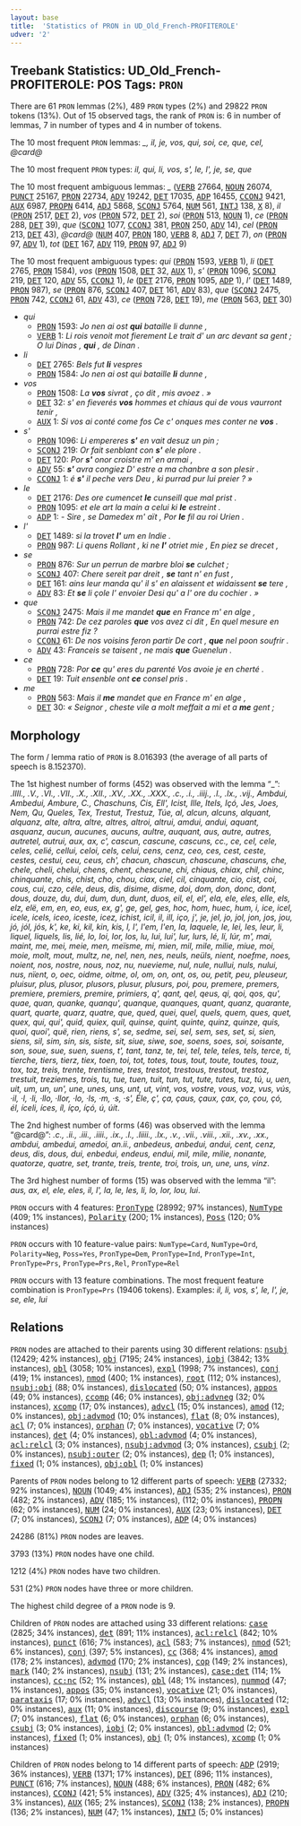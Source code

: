 ```yaml
---
layout: base
title:  'Statistics of PRON in UD_Old_French-PROFITEROLE'
udver: '2'
---
```


## Treebank Statistics: UD_Old_French-PROFITEROLE: POS Tags: `PRON`

There are 61 `PRON` lemmas (2%), 489 `PRON` types (2%) and 29822 `PRON` tokens (13%).
Out of 15 observed tags, the rank of `PRON` is: 6 in number of lemmas, 7 in number of types and 4 in number of tokens.

The 10 most frequent `PRON` lemmas: <em>_, il, je, vos, qui, soi, ce, que, cel, @card@</em>

The 10 most frequent `PRON` types:  <em>il, qui, li, vos, s', le, l', je, se, que</em>

The 10 most frequent ambiguous lemmas: <em>_</em> (<tt><a href="fro_profiterole-pos-VERB.html">VERB</a></tt> 27664, <tt><a href="fro_profiterole-pos-NOUN.html">NOUN</a></tt> 26074, <tt><a href="fro_profiterole-pos-PUNCT.html">PUNCT</a></tt> 25167, <tt><a href="fro_profiterole-pos-PRON.html">PRON</a></tt> 22734, <tt><a href="fro_profiterole-pos-ADV.html">ADV</a></tt> 19242, <tt><a href="fro_profiterole-pos-DET.html">DET</a></tt> 17035, <tt><a href="fro_profiterole-pos-ADP.html">ADP</a></tt> 16455, <tt><a href="fro_profiterole-pos-CCONJ.html">CCONJ</a></tt> 9421, <tt><a href="fro_profiterole-pos-AUX.html">AUX</a></tt> 6987, <tt><a href="fro_profiterole-pos-PROPN.html">PROPN</a></tt> 6414, <tt><a href="fro_profiterole-pos-ADJ.html">ADJ</a></tt> 5868, <tt><a href="fro_profiterole-pos-SCONJ.html">SCONJ</a></tt> 5764, <tt><a href="fro_profiterole-pos-NUM.html">NUM</a></tt> 561, <tt><a href="fro_profiterole-pos-INTJ.html">INTJ</a></tt> 138, <tt><a href="fro_profiterole-pos-X.html">X</a></tt> 8), <em>il</em> (<tt><a href="fro_profiterole-pos-PRON.html">PRON</a></tt> 2517, <tt><a href="fro_profiterole-pos-DET.html">DET</a></tt> 2), <em>vos</em> (<tt><a href="fro_profiterole-pos-PRON.html">PRON</a></tt> 572, <tt><a href="fro_profiterole-pos-DET.html">DET</a></tt> 2), <em>soi</em> (<tt><a href="fro_profiterole-pos-PRON.html">PRON</a></tt> 513, <tt><a href="fro_profiterole-pos-NOUN.html">NOUN</a></tt> 1), <em>ce</em> (<tt><a href="fro_profiterole-pos-PRON.html">PRON</a></tt> 288, <tt><a href="fro_profiterole-pos-DET.html">DET</a></tt> 39), <em>que</em> (<tt><a href="fro_profiterole-pos-SCONJ.html">SCONJ</a></tt> 1077, <tt><a href="fro_profiterole-pos-CCONJ.html">CCONJ</a></tt> 381, <tt><a href="fro_profiterole-pos-PRON.html">PRON</a></tt> 250, <tt><a href="fro_profiterole-pos-ADV.html">ADV</a></tt> 14), <em>cel</em> (<tt><a href="fro_profiterole-pos-PRON.html">PRON</a></tt> 213, <tt><a href="fro_profiterole-pos-DET.html">DET</a></tt> 43), <em>@card@</em> (<tt><a href="fro_profiterole-pos-NUM.html">NUM</a></tt> 407, <tt><a href="fro_profiterole-pos-PRON.html">PRON</a></tt> 180, <tt><a href="fro_profiterole-pos-VERB.html">VERB</a></tt> 8, <tt><a href="fro_profiterole-pos-ADJ.html">ADJ</a></tt> 7, <tt><a href="fro_profiterole-pos-DET.html">DET</a></tt> 7), <em>on</em> (<tt><a href="fro_profiterole-pos-PRON.html">PRON</a></tt> 97, <tt><a href="fro_profiterole-pos-ADV.html">ADV</a></tt> 1), <em>tot</em> (<tt><a href="fro_profiterole-pos-DET.html">DET</a></tt> 167, <tt><a href="fro_profiterole-pos-ADV.html">ADV</a></tt> 119, <tt><a href="fro_profiterole-pos-PRON.html">PRON</a></tt> 97, <tt><a href="fro_profiterole-pos-ADJ.html">ADJ</a></tt> 9)

The 10 most frequent ambiguous types:  <em>qui</em> (<tt><a href="fro_profiterole-pos-PRON.html">PRON</a></tt> 1593, <tt><a href="fro_profiterole-pos-VERB.html">VERB</a></tt> 1), <em>li</em> (<tt><a href="fro_profiterole-pos-DET.html">DET</a></tt> 2765, <tt><a href="fro_profiterole-pos-PRON.html">PRON</a></tt> 1584), <em>vos</em> (<tt><a href="fro_profiterole-pos-PRON.html">PRON</a></tt> 1508, <tt><a href="fro_profiterole-pos-DET.html">DET</a></tt> 32, <tt><a href="fro_profiterole-pos-AUX.html">AUX</a></tt> 1), <em>s'</em> (<tt><a href="fro_profiterole-pos-PRON.html">PRON</a></tt> 1096, <tt><a href="fro_profiterole-pos-SCONJ.html">SCONJ</a></tt> 219, <tt><a href="fro_profiterole-pos-DET.html">DET</a></tt> 120, <tt><a href="fro_profiterole-pos-ADV.html">ADV</a></tt> 55, <tt><a href="fro_profiterole-pos-CCONJ.html">CCONJ</a></tt> 1), <em>le</em> (<tt><a href="fro_profiterole-pos-DET.html">DET</a></tt> 2176, <tt><a href="fro_profiterole-pos-PRON.html">PRON</a></tt> 1095, <tt><a href="fro_profiterole-pos-ADP.html">ADP</a></tt> 1), <em>l'</em> (<tt><a href="fro_profiterole-pos-DET.html">DET</a></tt> 1489, <tt><a href="fro_profiterole-pos-PRON.html">PRON</a></tt> 987), <em>se</em> (<tt><a href="fro_profiterole-pos-PRON.html">PRON</a></tt> 876, <tt><a href="fro_profiterole-pos-SCONJ.html">SCONJ</a></tt> 407, <tt><a href="fro_profiterole-pos-DET.html">DET</a></tt> 161, <tt><a href="fro_profiterole-pos-ADV.html">ADV</a></tt> 83), <em>que</em> (<tt><a href="fro_profiterole-pos-SCONJ.html">SCONJ</a></tt> 2475, <tt><a href="fro_profiterole-pos-PRON.html">PRON</a></tt> 742, <tt><a href="fro_profiterole-pos-CCONJ.html">CCONJ</a></tt> 61, <tt><a href="fro_profiterole-pos-ADV.html">ADV</a></tt> 43), <em>ce</em> (<tt><a href="fro_profiterole-pos-PRON.html">PRON</a></tt> 728, <tt><a href="fro_profiterole-pos-DET.html">DET</a></tt> 19), <em>me</em> (<tt><a href="fro_profiterole-pos-PRON.html">PRON</a></tt> 563, <tt><a href="fro_profiterole-pos-DET.html">DET</a></tt> 30)


* <em>qui</em>
  * <tt><a href="fro_profiterole-pos-PRON.html">PRON</a></tt> 1593: <em>Jo nen ai ost <b>qui</b> bataille li dunne ,</em>
  * <tt><a href="fro_profiterole-pos-VERB.html">VERB</a></tt> 1: <em>Li rois venoit mot fierement Le trait d' un arc devant sa gent ; O lui Dinas , <b>qui</b> , de Dinan .</em>
* <em>li</em>
  * <tt><a href="fro_profiterole-pos-DET.html">DET</a></tt> 2765: <em>Bels fut <b>li</b> vespres</em>
  * <tt><a href="fro_profiterole-pos-PRON.html">PRON</a></tt> 1584: <em>Jo nen ai ost qui bataille <b>li</b> dunne ,</em>
* <em>vos</em>
  * <tt><a href="fro_profiterole-pos-PRON.html">PRON</a></tt> 1508: <em>La <b>vos</b> sivrat , ço dit , mis avoez . »</em>
  * <tt><a href="fro_profiterole-pos-DET.html">DET</a></tt> 32: <em>s' en fieverés <b>vos</b> hommes et chiaus qui de vous vaurront tenir ,</em>
  * <tt><a href="fro_profiterole-pos-AUX.html">AUX</a></tt> 1: <em>Si vos ai conté come fos Ce c' onques mes conter ne <b>vos</b> .</em>
* <em>s'</em>
  * <tt><a href="fro_profiterole-pos-PRON.html">PRON</a></tt> 1096: <em>Li empereres <b>s'</b> en vait desuz un pin ;</em>
  * <tt><a href="fro_profiterole-pos-SCONJ.html">SCONJ</a></tt> 219: <em>Or fait senblant con <b>s'</b> ele plore .</em>
  * <tt><a href="fro_profiterole-pos-DET.html">DET</a></tt> 120: <em>Por <b>s'</b> onor croistre m' en armai ,</em>
  * <tt><a href="fro_profiterole-pos-ADV.html">ADV</a></tt> 55: <em><b>s'</b> avra congiez D' estre a ma chanbre a son plesir .</em>
  * <tt><a href="fro_profiterole-pos-CCONJ.html">CCONJ</a></tt> 1: <em>é <b>s'</b> il peche vers Deu , ki purrad pur lui preier ? »</em>
* <em>le</em>
  * <tt><a href="fro_profiterole-pos-DET.html">DET</a></tt> 2176: <em>Des ore cumencet <b>le</b> cunseill que mal prist .</em>
  * <tt><a href="fro_profiterole-pos-PRON.html">PRON</a></tt> 1095: <em>et ele art la main a celui ki <b>le</b> estreint .</em>
  * <tt><a href="fro_profiterole-pos-ADP.html">ADP</a></tt> 1: <em>- Sire , se Damedex m' aït , Por <b>le</b> fil au roi Urien .</em>
* <em>l'</em>
  * <tt><a href="fro_profiterole-pos-DET.html">DET</a></tt> 1489: <em>si la trovet <b>l'</b> um en Indie .</em>
  * <tt><a href="fro_profiterole-pos-PRON.html">PRON</a></tt> 987: <em>Li quens Rollant , ki ne <b>l'</b> otriet mie , En piez se drecet ,</em>
* <em>se</em>
  * <tt><a href="fro_profiterole-pos-PRON.html">PRON</a></tt> 876: <em>Sur un perrun de marbre bloi <b>se</b> culchet ;</em>
  * <tt><a href="fro_profiterole-pos-SCONJ.html">SCONJ</a></tt> 407: <em>Chere sereit par dreit , <b>se</b> tant n' en fust ,</em>
  * <tt><a href="fro_profiterole-pos-DET.html">DET</a></tt> 161: <em>ains leur manda qu' il s' en alaissent et widaissent <b>se</b> tere ,</em>
  * <tt><a href="fro_profiterole-pos-ADV.html">ADV</a></tt> 83: <em>Et <b>se</b> li çole l' envoier Desi qu' a l' ore du cochier . »</em>
* <em>que</em>
  * <tt><a href="fro_profiterole-pos-SCONJ.html">SCONJ</a></tt> 2475: <em>Mais il me mandet <b>que</b> en France m' en alge ,</em>
  * <tt><a href="fro_profiterole-pos-PRON.html">PRON</a></tt> 742: <em>De cez paroles <b>que</b> vos avez ci dit , En quel mesure en purrai estre fiz ?</em>
  * <tt><a href="fro_profiterole-pos-CCONJ.html">CCONJ</a></tt> 61: <em>De nos voisins feron partir De cort , <b>que</b> nel poon soufrir .</em>
  * <tt><a href="fro_profiterole-pos-ADV.html">ADV</a></tt> 43: <em>Franceis se taisent , ne mais <b>que</b> Guenelun .</em>
* <em>ce</em>
  * <tt><a href="fro_profiterole-pos-PRON.html">PRON</a></tt> 728: <em>Por <b>ce</b> qu' eres du parenté Vos avoie je en cherté .</em>
  * <tt><a href="fro_profiterole-pos-DET.html">DET</a></tt> 19: <em>Tuit ensenble ont <b>ce</b> consel pris .</em>
* <em>me</em>
  * <tt><a href="fro_profiterole-pos-PRON.html">PRON</a></tt> 563: <em>Mais il <b>me</b> mandet que en France m' en alge ,</em>
  * <tt><a href="fro_profiterole-pos-DET.html">DET</a></tt> 30: <em>« Seignor , cheste vile a molt meffait a mi et a <b>me</b> gent ;</em>

## Morphology

The form / lemma ratio of `PRON` is 8.016393 (the average of all parts of speech is 8.152370).

The 1st highest number of forms (452) was observed with the lemma “_”: <em>.IIII., .V., .VI., .VII., .X., .XII., .XV., .XX., .XXX., .c., .i., .iiij., .l., .lx., .vij., Ambdui, Ambedui, Ambure, C., Chaschuns, Cis, Ell', Icist, Ille, Itels, Içó, Jes, Joes, Nem, Qu, Queles, Tex, Trestut, Trestuz, Túe, al, alcun, alcuns, alquant, alquanz, alte, altra, altre, altres, altroi, altrui, amdui, andui, aquant, asquanz, aucun, aucunes, aucuns, aultre, auquant, aus, autre, autres, autretel, autrui, aux, ax, c', cascun, cascune, cascuns, cc., ce, cel, cele, celes, celié, cellui, celoi, cels, celui, cens, cenz, ceo, ces, cest, ceste, cestes, cestui, ceu, ceus, ch', chacun, chascun, chascune, chascuns, che, chele, cheli, chelui, chens, chent, chescune, chi, chiaus, chiax, chil, chinc, chinquante, chis, chist, cho, chou, ciax, ciel, cil, cinquante, cio, cist, coi, cous, cui, czo, céle, deus, dis, disime, disme, doi, dom, don, donc, dont, dous, douze, du, dui, dum, dun, dunt, duos, eil, el, el', ela, ele, eles, elle, els, elz, elë, em, en, eo, eus, ex, g', ge, gel, ges, hoc, hom, huec, hum, i, ice, icel, icele, icels, iceo, iceste, icez, ichist, icil, il, ill, iço, j', je, jel, jo, jol, jon, jos, jou, jó, jól, jós, k', ke, ki, kil, kin, kis, l, l', l'em, l'en, la, laquele, le, lei, les, leur, li, liquel, liquels, lis, lié, lo, loi, lor, los, lu, lui, lui', lur, lurs, lé, lí, lúr, m', mai, maint, me, mei, meie, men, meïsme, mi, mien, mil, mile, milie, miue, moi, moie, molt, mout, multz, ne, nel, nen, nes, neuls, neüls, nient, noefme, noes, noient, nos, nostre, nous, noz, nu, nuevieme, nul, nule, nullui, nuls, nului, nus, nïent, o, oec, oidme, oitme, ol, om, on, ont, os, ou, petit, peu, pleuseur, pluisur, plus, plusor, plusors, plusur, plusurs, poi, pou, premere, premers, premiere, premiers, premire, primiers, q', qant, qel, qeus, qi, qoi, qos, qu', quae, quan, quanke, quanqu', quanque, quanques, quant, quanz, quarante, quart, quarte, quarz, quatre, que, qued, quei, quel, quels, quem, ques, quet, quex, qui, qui', quid, quiex, quil, quinse, quint, quinte, quinz, quinze, quis, quoi, quoi', quë, rien, riens, s', se, sedme, sei, sel, sem, ses, set, si, sien, siens, sil, sim, sin, sis, siste, sit, siue, siwe, soe, soens, soes, soi, soisante, son, soue, sue, suen, suens, t', tant, tanz, te, tei, tel, tele, teles, tels, terce, ti, tierche, tiers, tierz, tiex, toen, toi, tot, totes, tous, tout, toute, toutes, touz, tox, toz, treis, trente, trentisme, tres, trestot, trestous, trestout, trestoz, trestuit, treziemes, trois, tu, tue, tuen, tuit, tun, tut, tute, tutes, tuz, tú, u, uen, uit, um, un, un', une, unes, uns, unt, ut, vint, vos, vostre, vous, voz, vus, vús, ·il, ·l, ·li, ·llo, ·llor, ·lo, ·ls, ·m, ·s, ·s', Éle, ç', ça, çaus, çaux, çax, ço, çou, çó, él, íceli, íces, íl, íço, íçó, ú, úít</em>.

The 2nd highest number of forms (46) was observed with the lemma “@card@”: <em>.c., .ii., .iii., .iiii., .ix., .l., .liiii., .lx., .v., .vii., .viii., .xii., .xv., .xx., ambdui, ambedui, amedoi, an.ii., anbedeus, anbedui, andui, cent, cenz, deus, dis, dous, dui, enbedui, endeus, endui, mil, mile, milie, nonante, quatorze, quatre, set, trante, treis, trente, troi, trois, un, une, uns, vinz</em>.

The 3rd highest number of forms (15) was observed with the lemma “il”: <em>aus, ax, el, ele, eles, il, l', la, le, les, li, lo, lor, lou, lui</em>.

`PRON` occurs with 4 features: <tt><a href="fro_profiterole-feat-PronType.html">PronType</a></tt> (28992; 97% instances), <tt><a href="fro_profiterole-feat-NumType.html">NumType</a></tt> (409; 1% instances), <tt><a href="fro_profiterole-feat-Polarity.html">Polarity</a></tt> (200; 1% instances), <tt><a href="fro_profiterole-feat-Poss.html">Poss</a></tt> (120; 0% instances)

`PRON` occurs with 10 feature-value pairs: `NumType=Card`, `NumType=Ord`, `Polarity=Neg`, `Poss=Yes`, `PronType=Dem`, `PronType=Ind`, `PronType=Int`, `PronType=Prs`, `PronType=Prs,Rel`, `PronType=Rel`

`PRON` occurs with 13 feature combinations.
The most frequent feature combination is `PronType=Prs` (19406 tokens).
Examples: <em>il, li, vos, s', le, l', je, se, ele, lui</em>


## Relations

`PRON` nodes are attached to their parents using 30 different relations: <tt><a href="fro_profiterole-dep-nsubj.html">nsubj</a></tt> (12429; 42% instances), <tt><a href="fro_profiterole-dep-obj.html">obj</a></tt> (7195; 24% instances), <tt><a href="fro_profiterole-dep-iobj.html">iobj</a></tt> (3842; 13% instances), <tt><a href="fro_profiterole-dep-obl.html">obl</a></tt> (3058; 10% instances), <tt><a href="fro_profiterole-dep-expl.html">expl</a></tt> (1998; 7% instances), <tt><a href="fro_profiterole-dep-conj.html">conj</a></tt> (419; 1% instances), <tt><a href="fro_profiterole-dep-nmod.html">nmod</a></tt> (400; 1% instances), <tt><a href="fro_profiterole-dep-root.html">root</a></tt> (112; 0% instances), <tt><a href="fro_profiterole-dep-nsubj-obj.html">nsubj:obj</a></tt> (88; 0% instances), <tt><a href="fro_profiterole-dep-dislocated.html">dislocated</a></tt> (50; 0% instances), <tt><a href="fro_profiterole-dep-appos.html">appos</a></tt> (49; 0% instances), <tt><a href="fro_profiterole-dep-ccomp.html">ccomp</a></tt> (46; 0% instances), <tt><a href="fro_profiterole-dep-obj-advneg.html">obj:advneg</a></tt> (32; 0% instances), <tt><a href="fro_profiterole-dep-xcomp.html">xcomp</a></tt> (17; 0% instances), <tt><a href="fro_profiterole-dep-advcl.html">advcl</a></tt> (15; 0% instances), <tt><a href="fro_profiterole-dep-amod.html">amod</a></tt> (12; 0% instances), <tt><a href="fro_profiterole-dep-obj-advmod.html">obj:advmod</a></tt> (10; 0% instances), <tt><a href="fro_profiterole-dep-flat.html">flat</a></tt> (8; 0% instances), <tt><a href="fro_profiterole-dep-acl.html">acl</a></tt> (7; 0% instances), <tt><a href="fro_profiterole-dep-orphan.html">orphan</a></tt> (7; 0% instances), <tt><a href="fro_profiterole-dep-vocative.html">vocative</a></tt> (7; 0% instances), <tt><a href="fro_profiterole-dep-det.html">det</a></tt> (4; 0% instances), <tt><a href="fro_profiterole-dep-obl-advmod.html">obl:advmod</a></tt> (4; 0% instances), <tt><a href="fro_profiterole-dep-acl-relcl.html">acl:relcl</a></tt> (3; 0% instances), <tt><a href="fro_profiterole-dep-nsubj-advmod.html">nsubj:advmod</a></tt> (3; 0% instances), <tt><a href="fro_profiterole-dep-csubj.html">csubj</a></tt> (2; 0% instances), <tt><a href="fro_profiterole-dep-nsubj-outer.html">nsubj:outer</a></tt> (2; 0% instances), <tt><a href="fro_profiterole-dep-dep.html">dep</a></tt> (1; 0% instances), <tt><a href="fro_profiterole-dep-fixed.html">fixed</a></tt> (1; 0% instances), <tt><a href="fro_profiterole-dep-obj-obl.html">obj:obl</a></tt> (1; 0% instances)

Parents of `PRON` nodes belong to 12 different parts of speech: <tt><a href="fro_profiterole-pos-VERB.html">VERB</a></tt> (27332; 92% instances), <tt><a href="fro_profiterole-pos-NOUN.html">NOUN</a></tt> (1049; 4% instances), <tt><a href="fro_profiterole-pos-ADJ.html">ADJ</a></tt> (535; 2% instances), <tt><a href="fro_profiterole-pos-PRON.html">PRON</a></tt> (482; 2% instances), <tt><a href="fro_profiterole-pos-ADV.html">ADV</a></tt> (185; 1% instances),  (112; 0% instances), <tt><a href="fro_profiterole-pos-PROPN.html">PROPN</a></tt> (62; 0% instances), <tt><a href="fro_profiterole-pos-NUM.html">NUM</a></tt> (24; 0% instances), <tt><a href="fro_profiterole-pos-AUX.html">AUX</a></tt> (23; 0% instances), <tt><a href="fro_profiterole-pos-DET.html">DET</a></tt> (7; 0% instances), <tt><a href="fro_profiterole-pos-SCONJ.html">SCONJ</a></tt> (7; 0% instances), <tt><a href="fro_profiterole-pos-ADP.html">ADP</a></tt> (4; 0% instances)

24286 (81%) `PRON` nodes are leaves.

3793 (13%) `PRON` nodes have one child.

1212 (4%) `PRON` nodes have two children.

531 (2%) `PRON` nodes have three or more children.

The highest child degree of a `PRON` node is 9.

Children of `PRON` nodes are attached using 33 different relations: <tt><a href="fro_profiterole-dep-case.html">case</a></tt> (2825; 34% instances), <tt><a href="fro_profiterole-dep-det.html">det</a></tt> (891; 11% instances), <tt><a href="fro_profiterole-dep-acl-relcl.html">acl:relcl</a></tt> (842; 10% instances), <tt><a href="fro_profiterole-dep-punct.html">punct</a></tt> (616; 7% instances), <tt><a href="fro_profiterole-dep-acl.html">acl</a></tt> (583; 7% instances), <tt><a href="fro_profiterole-dep-nmod.html">nmod</a></tt> (521; 6% instances), <tt><a href="fro_profiterole-dep-conj.html">conj</a></tt> (397; 5% instances), <tt><a href="fro_profiterole-dep-cc.html">cc</a></tt> (368; 4% instances), <tt><a href="fro_profiterole-dep-amod.html">amod</a></tt> (178; 2% instances), <tt><a href="fro_profiterole-dep-advmod.html">advmod</a></tt> (170; 2% instances), <tt><a href="fro_profiterole-dep-cop.html">cop</a></tt> (149; 2% instances), <tt><a href="fro_profiterole-dep-mark.html">mark</a></tt> (140; 2% instances), <tt><a href="fro_profiterole-dep-nsubj.html">nsubj</a></tt> (131; 2% instances), <tt><a href="fro_profiterole-dep-case-det.html">case:det</a></tt> (114; 1% instances), <tt><a href="fro_profiterole-dep-cc-nc.html">cc:nc</a></tt> (52; 1% instances), <tt><a href="fro_profiterole-dep-obl.html">obl</a></tt> (48; 1% instances), <tt><a href="fro_profiterole-dep-nummod.html">nummod</a></tt> (47; 1% instances), <tt><a href="fro_profiterole-dep-appos.html">appos</a></tt> (35; 0% instances), <tt><a href="fro_profiterole-dep-vocative.html">vocative</a></tt> (21; 0% instances), <tt><a href="fro_profiterole-dep-parataxis.html">parataxis</a></tt> (17; 0% instances), <tt><a href="fro_profiterole-dep-advcl.html">advcl</a></tt> (13; 0% instances), <tt><a href="fro_profiterole-dep-dislocated.html">dislocated</a></tt> (12; 0% instances), <tt><a href="fro_profiterole-dep-aux.html">aux</a></tt> (11; 0% instances), <tt><a href="fro_profiterole-dep-discourse.html">discourse</a></tt> (9; 0% instances), <tt><a href="fro_profiterole-dep-expl.html">expl</a></tt> (7; 0% instances), <tt><a href="fro_profiterole-dep-flat.html">flat</a></tt> (6; 0% instances), <tt><a href="fro_profiterole-dep-orphan.html">orphan</a></tt> (6; 0% instances), <tt><a href="fro_profiterole-dep-csubj.html">csubj</a></tt> (3; 0% instances), <tt><a href="fro_profiterole-dep-iobj.html">iobj</a></tt> (2; 0% instances), <tt><a href="fro_profiterole-dep-obl-advmod.html">obl:advmod</a></tt> (2; 0% instances), <tt><a href="fro_profiterole-dep-fixed.html">fixed</a></tt> (1; 0% instances), <tt><a href="fro_profiterole-dep-obj.html">obj</a></tt> (1; 0% instances), <tt><a href="fro_profiterole-dep-xcomp.html">xcomp</a></tt> (1; 0% instances)

Children of `PRON` nodes belong to 14 different parts of speech: <tt><a href="fro_profiterole-pos-ADP.html">ADP</a></tt> (2919; 36% instances), <tt><a href="fro_profiterole-pos-VERB.html">VERB</a></tt> (1371; 17% instances), <tt><a href="fro_profiterole-pos-DET.html">DET</a></tt> (896; 11% instances), <tt><a href="fro_profiterole-pos-PUNCT.html">PUNCT</a></tt> (616; 7% instances), <tt><a href="fro_profiterole-pos-NOUN.html">NOUN</a></tt> (488; 6% instances), <tt><a href="fro_profiterole-pos-PRON.html">PRON</a></tt> (482; 6% instances), <tt><a href="fro_profiterole-pos-CCONJ.html">CCONJ</a></tt> (421; 5% instances), <tt><a href="fro_profiterole-pos-ADV.html">ADV</a></tt> (325; 4% instances), <tt><a href="fro_profiterole-pos-ADJ.html">ADJ</a></tt> (210; 3% instances), <tt><a href="fro_profiterole-pos-AUX.html">AUX</a></tt> (165; 2% instances), <tt><a href="fro_profiterole-pos-SCONJ.html">SCONJ</a></tt> (138; 2% instances), <tt><a href="fro_profiterole-pos-PROPN.html">PROPN</a></tt> (136; 2% instances), <tt><a href="fro_profiterole-pos-NUM.html">NUM</a></tt> (47; 1% instances), <tt><a href="fro_profiterole-pos-INTJ.html">INTJ</a></tt> (5; 0% instances)

